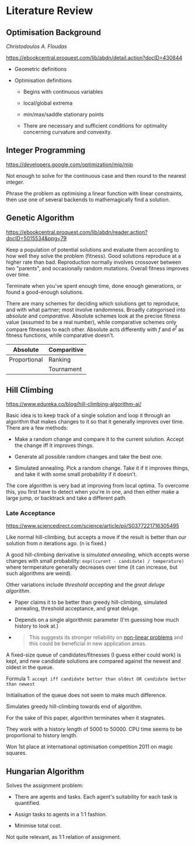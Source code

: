 # Literature Review

## Optimisation Background

_Christodoulos A. Floudas_

https://ebookcentral.proquest.com/lib/abdn/detail.action?docID=430844

+ Geometric definitions

+ Optimisation definitions
  
  + Begins with continuous variables
  
  + local/global extrema
  
  + min/max/saddle stationary points
  
  + There are necessary and sufficient conditions for optimality concerning curvature and convexity.

## Integer Programming

https://developers.google.com/optimization/mip/mip

Not enough to solve for the continuous case and then round to the nearest integer.

Phrase the problem as optimising a linear function with linear constraints, then use one of several backends to mathemagically find a solution.

## Genetic Algorithm

https://ebookcentral.proquest.com/lib/abdn/reader.action?docID=5015534&ppg=79

Keep a population of potential solutions and evaluate them according to how well they solve the problem (fitness). Good solutions reproduce at a higher rate than bad. Reproduction normally involves crossover between two "parents", and occasionally random mutations. Overall fitness improves over time.

Terminate when you've spent enough time, done enough generations, or found a good-enough solutions.

There are many schemes for deciding which solutions get to reproduce, and with what partner; most involve randomness. Broadly categorised into _absolute_ and _comparative_. Absolute schemes look at the precise fitness value (assumed to be a real number), while comparative schemes only compare fitnesses to each other. Absolute acts differently with $f$ and $e^f$ as fitness functions, while comparative doesn't.

| Absolute     | Comparitive |
| ------------ | ----------- |
| Proportional | Ranking     |
|              | Tournament  |

## Hill Climbing

https://www.edureka.co/blog/hill-climbing-algorithm-ai/

Basic idea is to keep track of a single solution and loop it through an algorithm that makes changes to it so that it generally improves over time. There are a few methods:

+ Make a random change and compare it to the current solution. Accept the change iff it improves things.

+ Generate all possible random changes and take the best one.

+ Simulated annealing. Pick a random change. Take it if it improves things, and take it with some small probability if it doesn't.

The core algorithm is very bad at improving from local optima. To overcome this, you first have to detect when you're in one, and then either make a large jump, or backtrack and take a different path.

### Late Acceptance

https://www.sciencedirect.com/science/article/pii/S0377221716305495

Like normal hill-climbing, but accepts a move if the result is better than our solution from _n_ iterations ago. (n is fixed.)

A good hill-climbing derivative is _simulated annealing_, which accepts worse changes with small probability: `exp((curent - candidate) / temperature)` where termperature generally decreases over time (it can increase, but such algorithms are weird).

Other variations include _threshold accepting_ and the _great deluge algorithm_.

+ Paper claims it to be better than greedy hill-climbing, simulated annealing, threshold acceptance, and great deluge.

+ Depends on a single algorithmic parameter (I'm guessing how much history to look at.)

+ > This suggests its stronger reliability on [non-linear problems](https://www.sciencedirect.com/topics/mathematics/nonlinear-problem "Learn more about Nonlinear Problem from ScienceDirect's AI-generated Topic Pages") and this could be beneficial in new application areas.

A fixed-size queue of candidates/fitnesses (I guess either could work) is kept, and new candidate solutions are compared against the newest and oldest in the queue.

Formula 1: `accept iff candidate better than oldest OR candidate better than newest`

Initialisation of the queue does not seem to make much difference.

Simulates greedy hill-climbing towards end of algorithm.

For the sake of this paper, algorithm terminates when it stagnates.

They work with a history length of 5000 to 50000. CPU time seems to be proportional to history length.

Won 1st place at international optimisation competition 2011 on magic squares.

## Hungarian Algorithm

Solves the assignment problem:

+ There are agents and tasks. Each agent's suitability for each task is quantified.

+ Assign tasks to agents in a 1:1 fashion.

+ Minimise total cost.

Not quite relevant, as 1:1 relation of assignment.
